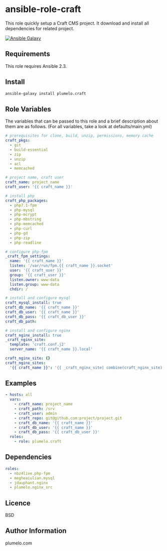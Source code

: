 ansible-role-craft
=====

This role quickly setup a Craft CMS project.
It download and install all dependencies for related project.

[![Ansible Galaxy](https://img.shields.io/badge/style-plumelo.craft-blue.svg?style=flat&label=role&test=plumelo.craft)](https://galaxy.ansible.com/plumelo/craft/)

Requirements
------------
This role requires Ansible 2.3.

Install
-------
```sh
ansible-galaxy install plumelo.craft
```
Role Variables
--------------
The variables that can be passed to this role and a brief description about them are as follows. (For all variables, take a look at defaults/main.yml)

```yaml
# prerequisites for clone, build, unzip, permissions, memory cache
craft_pkgs:
  - git
  - build-essential
  - zip
  - unzip
  - acl
  - memcached
```
```yaml
# project name, craft user
craft_name: project_name
craft_user: '{{ craft_name }}'
```
```yaml
# install php
craft_php_packages:
  - php7.1-fpm
  - php-mysql
  - php-mcrypt
  - php-mbstring
  - php-memcached
  - php-curl
  - php-gd
  - php-zip
  - php-readline
```
```yaml
# configure php-fpm
_craft_fpm_settings:
  name: '{{ craft_name }}'
  listen: '/var/run/fpm.{{ craft_name }}.socket'
  user: '{{ craft_user }}'
  group: '{{ craft_user }}'
  listen.owner: www-data
  listen.group: www-data
  chdir: /
```
```yaml
# install and configure mysql
craft_mysql_install: true
craft_db_name: '{{ craft_name }}'
craft_db_user: '{{ craft_name }}'
craft_db_pass: '{{ craft_db_user }}'
craft_db_path:
```
```yaml
# install and configure nginx
craft_nginx_install: true
_craft_nginx_site:
  template: 'craft.conf.j2'
  server_name: '{{ craft_name }}.local'

craft_nginx_site: {}
craft_nginx_sites:
  '{{ craft_name }}': '{{ _craft_nginx_site| combine(craft_nginx_site) }}'
```

Examples
--------
```yaml
- hosts: all
  vars:
    - craft_name: project_name
    - craft_path: /srv
    - craft_user: admin
    - craft_repo: git@github.com:project/project.git
    - craft_db_name: '{{ craft_name }}'
    - craft_db_user: '{{ craft_name }}'
    - craft_db_pass: '{{ craft_db_user }}'
  roles:
    - role: plumelo.craft
```

Dependencies
------------
```yaml
roles:
  - nbz4live.php-fpm
  - megheaiulian.mysql
  - jdauphant.nginx
  - plumelo.nginx_src
```
Licence
-------
BSD

Author Information
------------------
plumelo.com
